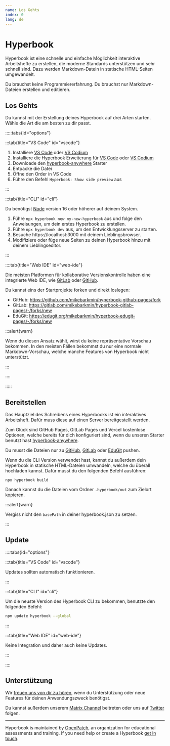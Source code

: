 ```yaml
---
name: Los Gehts
index: 0
lang: de
---
```


# Hyperbook

Hyperbook ist eine schnelle und einfache Möglichkeit interaktive Arbeitshefte zu erstellen, die moderne Standards unterstützen und sehr schnell sind. Dazu werden Markdown-Datein in statische HTML-Seiten umgewandelt.

Du brauchst keine Programmiererfahrung. Du brauchst nur Markdown-Dateien erstellen und editieren.

## Los Gehts

Du kannst mit der Erstellung deines Hyperbook auf drei Arten starten. Wähle die Art die am besten zu dir passt.

:::::tabs{id="options"}

:::tab{title="VS Code" id="vscode"}

1. Installiere [VS Code](https://code.visualstudio.com/) oder [VS Codium](https://vscodium.com/)
1. Installiere die Hyperbook Erweiterung für [VS Code](https://marketplace.visualstudio.com/items?itemName=openpatch.hyperbook-studio) oder [VS Codium](https://open-vsx.org/extension/openpatch/hyperbook-studio)
1. Downloade den [hyperbook-anywhere](https://github.com/openpatch/hyperbook-anywhere/archive/refs/heads/main.zip) Starter
1. Entpacke die Datei
1. Öffne den Order in VS Code
1. Führe den Befehl `Hyperbook: Show side preview` aus

:::

:::tab{title="CLI" id="cli"}

Du benötigst [Node](https://nodejs.org/) version 16 oder höherer auf deinem System.

1. Führe `npx hyperbook new my-new-hyperbook` aus und folge den Anweisungen, um dein erstes Hyperbook zu erstellen.
1. Führe `npx hyperbook dev` aus, um den Entwicklungsserver zu starten.
1. Besuche https://localhost:3000 mit deinem Lieblingsbrowser.
1. Modifiziere oder füge neue Seiten zu deinen Hyperbook hinzu mit deinem Lieblingseditor.

:::

::::tab{title="Web IDE" id="web-ide"}

Die meisten Platformen für kollaborative Versionskontrolle haben eine integrierte Web IDE, wie [GitLab](https://docs.gitlab.com/ee/user/project/web_ide/) oder [GitHub](https://docs.github.com/en/codespaces/the-githubdev-web-based-editor).

Du kannst eins der Startprojekte forken und direkt loslegen:

- GitHub: https://github.com/mikebarkmin/hyperbook-github-pages/fork
- GitLab: https://gitlab.com/mikebarkmin/hyperbook-gitlab-pages/-/forks/new
- EduGit: https://edugit.org/mikebarkmin/hyperbook-edugit-pages/-/forks/new

:::alert{warn}

Wenn du diesen Ansatz wählt, wirst du keine repräsentative Vorschau bekommen. In den meisten Fällen bekommst du nur eine normale Markdown-Vorschau, welche manche Features von Hyperbook nicht unterstützt.

:::

::::

:::::

## Bereitstellen

Das Hauptziel des Schreibens eines Hyperbooks ist ein interaktives Arbeitsheft. Dafür muss diese auf einen Server bereitgestellt werden.

Zum Glück sind GitHub Pages, GitLab Pages und Vercel kostenlose Optionen, welche bereits für dich konfiguriert sind, wenn du unseren Starter benutzt hast [hyperbook-anywhere](https://github.com/openpatch/hyperbook-anywhere).

Du musst die Dateien nur zu [GitHub](https://github.com), [GitLab](https://gitlab.com) oder [EduGit](edugit.org/) pushen.

Wenn du die CLI Version verwendet hast, kannst du außerdem dein Hyperbook in statische HTML-Dateien umwandeln, welche du überall hochladen kannst. Dafür musst du den folgenden Befehl ausführen:

```
npx hyperbook build
```

Danach kannst du die Dateien vom Ordner `.hyperbook/out` zum Zielort kopieren.

:::alert{warn}

Vergiss nicht den `basePath` in deiner hyperbook.json zu setzen.

:::

## Update

::::tabs{id="options"}

:::tab{title="VS Code" id="vscode"}

Updates sollten automatisch funktionieren.

:::

:::tab{title="CLI" id="cli"}

Um die neuste Version des Hyperbook CLI zu bekommen, benutzte den folgenden Befehl:

```bash
npm update hyperbook --global
```

:::

:::tab{title="Web IDE" id="web-ide"}

Keine Integration und daher auch keine Updates.

:::

::::

## Unterstützung

Wir [freuen uns von dir zu hören](mailto:contact@openpatch.org), wenn du Unterstützung oder neue Features für deinen Anwendungszweck benötigst.

Du kannst außerdem unserem [Matrix Channel](https://matrix.to/#/#hyperbook:matrix.org) beitreten oder uns auf [Twitter](https://twitter.com/openpatchorg) folgen.

---

Hyperbook is maintained by [OpenPatch](https://openpatch.org), an organization for educational assessments and training. If you need help or create a Hyperbook [get in touch](mailto:contact@openpatch.org).
